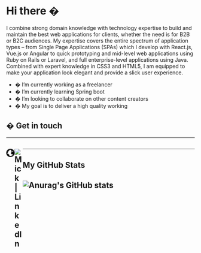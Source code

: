 # Hi there �
I combine strong domain knowledge with technology expertise to build and maintain the best web applications for clients, whether the need is for B2B or B2C audiences.
My expertise covers the entire spectrum of application types – from Single Page Applications (SPAs) which I develop with React.js, Vue.js or Angular to quick prototyping and mid-level web applications using Ruby on Rails or Laravel, and full enterprise-level applications using Java.
Combined with expert knowledge in CSS3 and HTML5, I am equipped to make your application look elegant and provide a slick user experience.

- � I’m currently working as a freelancer
- � I’m currently learning Spring boot
- � I’m looking to collaborate on other content creators
- � My goal is to deliver a high quality working

## � Get in touch
---
[<img align="left" alt="Mick" width="22px" src="https://raw.githubusercontent.com/iconic/open-iconic/master/svg/globe.svg" />](https://lob2-code.web.app/)
[<img align="left" alt="Mick | LinkedIn" width="22px" src="https://cdn.jsdelivr.net/npm/simple-icons@v3/icons/linkedin.svg" />](https://www.linkedin.cn/in/yang-y-985a061b6/)
---

---
## My GitHub Stats

![Anurag's GitHub stats](https://github-readme-stats.vercel.app/api?username=lob2code&show_icons=true&theme=radical)
---
